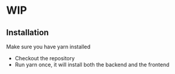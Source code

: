 # WIP

## Installation
Make sure you have yarn installed
* Checkout the repository
* Run yarn once, it will install both the backend and the frontend
